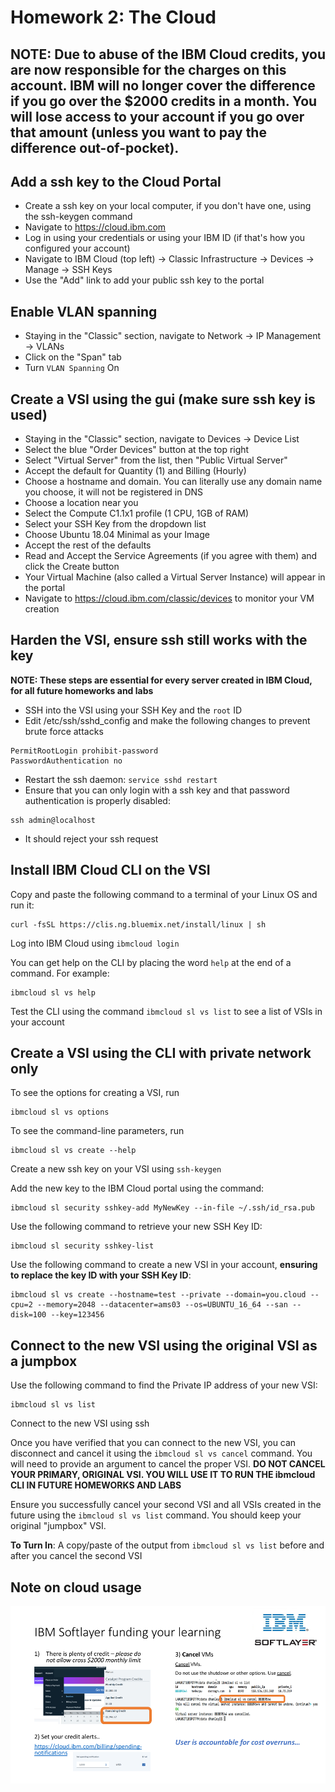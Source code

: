 # Homework 2: The Cloud

## NOTE: Due to abuse of the IBM Cloud credits, you are now responsible for the charges on this account. IBM will no longer cover the difference if you go over the $2000 credits in a month. You will lose access to your account if you go over that amount (unless you want to pay the difference out-of-pocket). 

## Add a ssh key to the Cloud Portal
 - Create a ssh key on your local computer, if you don't have one, using the ssh-keygen command
 - Navigate to https://cloud.ibm.com
 - Log in using your credentials or using your IBM ID (if that's how you configured your account)
 - Navigate to IBM Cloud (top left) -> Classic Infrastructure -> Devices -> Manage -> SSH Keys
 - Use the "Add" link to add your public ssh key to the portal

## Enable VLAN spanning
 - Staying in the "Classic" section, navigate to Network -> IP Management -> VLANs
 - Click on the "Span" tab
 - Turn `VLAN Spanning` On

## Create a VSI using the gui (make sure ssh key is used)
 - Staying in the "Classic" section, navigate to Devices -> Device List
 - Select the blue "Order Devices" button at the top right
 - Select "Virtual Server" from the list, then "Public Virtual Server"
 - Accept the default for Quantity (1) and Billing (Hourly)
 - Choose a hostname and domain. You can literally use any domain name you choose, it will not be registered in DNS
 - Choose a location near you
 - Select the Compute C1.1x1 profile (1 CPU, 1GB of RAM)
 - Select your SSH Key from the dropdown list
 - Choose Ubuntu 18.04 Minimal as your Image
 - Accept the rest of the defaults
 - Read and Accept the Service Agreements (if you agree with them) and click the Create button
 - Your Virtual Machine (also called a Virtual Server Instance) will appear in the portal
 - Navigate to https://cloud.ibm.com/classic/devices to monitor your VM creation

## Harden the VSI, ensure ssh still works with the key

**NOTE: These steps are essential for every server created in IBM Cloud, for all future homeworks and labs**

 - SSH into the VSI using your SSH Key and the `root` ID
 - Edit /etc/ssh/sshd_config and make the following changes to prevent brute force attacks

```
PermitRootLogin prohibit-password
PasswordAuthentication no
```
 - Restart the ssh daemon: `service sshd restart`
 - Ensure that you can only login with a ssh key and that password authentication is properly disabled:

```
ssh admin@localhost
```
 - It should reject your ssh request


## Install IBM Cloud CLI on the VSI

Copy and paste the following command to a terminal of your Linux OS and run it:

```
curl -fsSL https://clis.ng.bluemix.net/install/linux | sh
```

Log into IBM Cloud using `ibmcloud login`

You can get help on the CLI by placing the word `help` at the end of a command. For example:

```
ibmcloud sl vs help
```

Test the CLI using the command `ibmcloud sl vs list` to see a list of VSIs in your account


## Create a VSI using the CLI with private network only

To see the options for creating a VSI, run

```
ibmcloud sl vs options
```

To see the command-line parameters, run

```
ibmcloud sl vs create --help
```

Create a new ssh key on your VSI using `ssh-keygen`

Add the new key to the IBM Cloud portal using the command:

```
ibmcloud sl security sshkey-add MyNewKey --in-file ~/.ssh/id_rsa.pub
```

Use the following command to retrieve your new SSH Key ID:

```
ibmcloud sl security sshkey-list
```

Use the following command to create a new VSI in your account, **ensuring to replace the key ID with your SSH Key ID**:

```
ibmcloud sl vs create --hostname=test --private --domain=you.cloud --cpu=2 --memory=2048 --datacenter=ams03 --os=UBUNTU_16_64 --san --disk=100 --key=123456
```

## Connect to the new VSI using the original VSI as a jumpbox

Use the following command to find the Private IP address of your new VSI:

```
ibmcloud sl vs list
```

Connect to the new VSI using ssh 

Once you have verified that you can connect to the new VSI, you can disconnect and cancel it using the `ibmcloud sl vs cancel` command. You will need to provide an argument to cancel the proper VSI. **DO NOT CANCEL YOUR PRIMARY, ORIGINAL VSI. YOU WILL USE IT TO RUN THE ibmcloud CLI IN FUTURE HOMEWORKS AND LABS**

Ensure you successfully cancel your second VSI and all VSIs created in the future using the `ibmcloud sl vs list` command. You should keep your original "jumpbox" VSI.

**To Turn In**: A copy/paste of the output from `ibmcloud sl vs list` before and after you cancel the second VSI

## Note on cloud usage
![Soflayer](../../softlayer.png?raw=true "Title")
